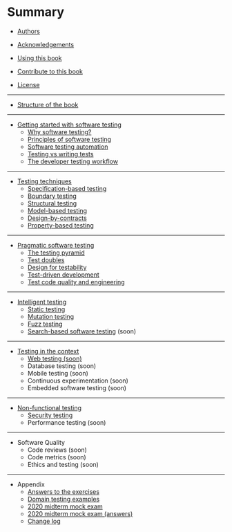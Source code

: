# Summary

* [Authors](chapters/preface/authors.md)

* [Acknowledgements](chapters/preface/acknowledgements.md)

* [Using this book](chapters/preface/use.md)

* [Contribute to this book](chapters/preface/contribute.md)

* [License](chapters/preface/license.md)

----

* [Structure of the book](chapters/preface/structure.md)

----

* [Getting started with software testing](chapters/getting-started/README.md)
	* [Why software testing?](chapters/getting-started/why-software-testing.md)
	* [Principles of software testing](chapters/getting-started/testing-principles.md)
	* [Software testing automation](chapters/getting-started/test-automation.md)
	* [Testing vs writing tests](chapters/getting-started/testing-vs-writing-tests.md)
	* [The developer testing workflow](chapters/getting-started/developer-testing-workflow.md)

----

* [Testing techniques](chapters/testing-techniques/README.md)
	* [Specification-based testing](chapters/testing-techniques/specification-based-testing.md)
	* [Boundary testing](chapters/testing-techniques/boundary-testing.md)
	* [Structural testing](chapters/testing-techniques/structural-testing.md)
	* [Model-based testing](chapters/testing-techniques/model-based-testing.md)
	* [Design-by-contracts](chapters/testing-techniques/design-by-contracts.md)
	* [Property-based testing](chapters/testing-techniques/property-based-testing.md)

----

* [Pragmatic software testing](chapters/pragmatic-testing/README.md)
	* [The testing pyramid](chapters/pragmatic-testing/testing-pyramid.md)
	* [Test doubles](chapters/pragmatic-testing/test-doubles.md)
	* [Design for testability](chapters/pragmatic-testing/design-for-testability.md)
	* [Test-driven development](chapters/pragmatic-testing/tdd.md)
	* [Test code quality and engineering](chapters/pragmatic-testing/test-code-quality.md)

----

* [Intelligent testing](chapters/intelligent-testing/README.md)
	* [Static testing](chapters/intelligent-testing/static-testing.md)
	* [Mutation testing](chapters/intelligent-testing/mutation-testing.md)
	* [Fuzz testing](chapters/intelligent-testing/fuzzing.md)
	* [Search-based software testing](chapters/intelligent-testing/sbst.md) (soon)

----

* [Testing in the context](chapters/testing-into-context/README.md)
	* [Web testing (soon)](chapters/testing-into-context/web-testing.md)
	* Database testing (soon)
	* Mobile testing (soon)
	* Continuous experimentation (soon)
	* Embedded software testing (soon)

----

* [Non-functional testing](chapters/non-functional-testing/README.md)
	* [Security testing](chapters/non-functional-testing/security-testing.md)
	* Performance testing (soon)

---

* Software Quality
	* Code reviews (soon)
	* Code metrics (soon)
	* Ethics and testing (soon)

---

* Appendix
	* [Answers to the exercises](chapters/appendix/answers.md)
	* [Domain testing examples](chapters/testing-techniques/domain-testing.md)
	* [2020 midterm mock exam](chapters/appendix/2020-midterm-preparation.md)
	* [2020 midterm mock exam (answers)](chapters/appendix/2020-midterm-preparation-answers.md)
	* [Change log](chapters/appendix/changelog.md)
